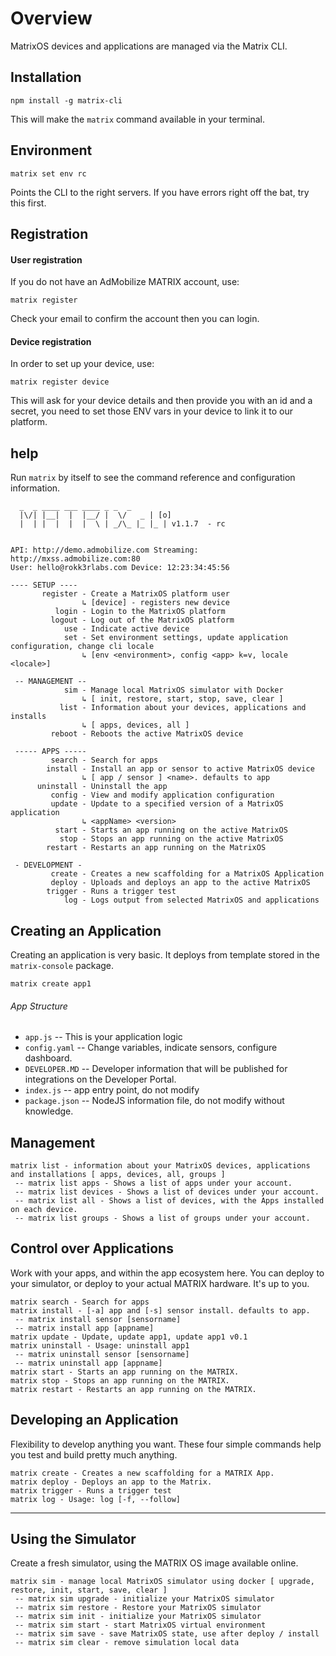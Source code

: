# Overview

MatrixOS devices and applications are managed via the Matrix CLI.

## Installation
```
npm install -g matrix-cli
```

This will make the `matrix` command available in your terminal.

## Environment

```
matrix set env rc
```
Points the CLI to the right servers. If you have errors right off the bat, try this first.

## Registration

#### User registration
If you do not have an AdMobilize MATRIX account, use:
```
matrix register
```
Check your email to confirm the account then you can login.

#### Device registration
In order to set up your device, use:
```
matrix register device
```
This will ask for your device details and then provide you with an id and a secret, you need to set those ENV vars in your device to link it to our platform.  

## help

Run `matrix` by itself to see the command reference and configuration information.

```
  _  _ ____ ___ ____ _ _  _
  |\/| |__|  |  |__/ |  \/   _ | [o]
  |  | |  |  |  |  \ | _/\_ |_ |_ | v1.1.7  - rc


API: http://demo.admobilize.com Streaming: http://mxss.admobilize.com:80
User: hello@rokk3rlabs.com Device: 12:23:34:45:56

---- SETUP ----
       register - Create a MatrixOS platform user
                ↳ [device] - registers new device
          login - Login to the MatrixOS platform
         logout - Log out of the MatrixOS platform
            use - Indicate active device
            set - Set environment settings, update application configuration, change cli locale
                ↳ [env <environment>, config <app> k=v, locale <locale>]

 -- MANAGEMENT --
            sim - Manage local MatrixOS simulator with Docker
                ↳ [ init, restore, start, stop, save, clear ]
           list - Information about your devices, applications and installs
                ↳ [ apps, devices, all ]
         reboot - Reboots the active MatrixOS device

 ----- APPS -----
         search - Search for apps
        install - Install an app or sensor to active MatrixOS device
                ↳ [ app / sensor ] <name>. defaults to app
      uninstall - Uninstall the app
         config - View and modify application configuration
         update - Update to a specified version of a MatrixOS application
                ↳ <appName> <version>
          start - Starts an app running on the active MatrixOS
           stop - Stops an app running on the active MatrixOS
        restart - Restarts an app running on the MatrixOS

 - DEVELOPMENT -
         create - Creates a new scaffolding for a MatrixOS Application
         deploy - Uploads and deploys an app to the active MatrixOS
        trigger - Runs a trigger test
            log - Logs output from selected MatrixOS and applications
```

## Creating an Application
Creating an application is very basic. It deploys from template stored in the `matrix-console` package.
```
matrix create app1
```

###### App Structure
* `app.js` -- This is your application logic
* `config.yaml` -- Change variables, indicate sensors, configure dashboard.
* `DEVELOPER.MD` -- Developer information that will be published for integrations on the Developer Portal.
* `index.js` -- app entry point, do not modify
* `package.json` -- NodeJS information file, do not modify without knowledge.

## Management
```
matrix list - information about your MatrixOS devices, applications and installations [ apps, devices, all, groups ]
 -- matrix list apps - Shows a list of apps under your account.
 -- matrix list devices - Shows a list of devices under your account.
 -- matrix list all - Shows a list of devices, with the Apps installed on each device.
 -- matrix list groups - Shows a list of groups under your account.
```


## Control over Applications
Work with your apps, and within the app ecosystem here. You can deploy to your simulator, or deploy to your actual MATRIX hardware. It's up to you.

```
matrix search - Search for apps
matrix install - [-a] app and [-s] sensor install. defaults to app.
 -- matrix install sensor [sensorname]
 -- matrix install app [appname]
matrix update - Update, update app1, update app1 v0.1
matrix uninstall - Usage: uninstall app1
 -- matrix uninstall sensor [sensorname]
 -- matrix uninstall app [appname]
matrix start - Starts an app running on the MATRIX.
matrix stop - Stops an app running on the MATRIX.
matrix restart - Restarts an app running on the MATRIX.
```

## Developing an Application
Flexibility to develop anything you want. These four simple commands help you test and build pretty much anything.

```
matrix create - Creates a new scaffolding for a MATRIX App.
matrix deploy - Deploys an app to the Matrix.
matrix trigger - Runs a trigger test
matrix log - Usage: log [-f, --follow]
```

---------------

## Using the Simulator

Create a fresh simulator, using the MATRIX OS image available online.
```
matrix sim - manage local MatrixOS simulator using docker [ upgrade, restore, init, start, save, clear ]
 -- matrix sim upgrade - initialize your MatrixOS simulator
 -- matrix sim restore - Restore your MatrixOS simulator
 -- matrix sim init - initialize your MatrixOS simulator
 -- matrix sim start - start MatrixOS virtual environment
 -- matrix sim save - save MatrixOS state, use after deploy / install
 -- matrix sim clear - remove simulation local data
```
